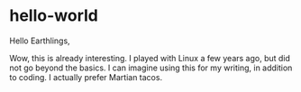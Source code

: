 # hello-world

Hello Earthlings,

Wow, this is already interesting.  I played with Linux a few years ago, but did not go beyond the basics.  I can imagine using this for my writing, in addition to coding.  I actually prefer Martian tacos.
